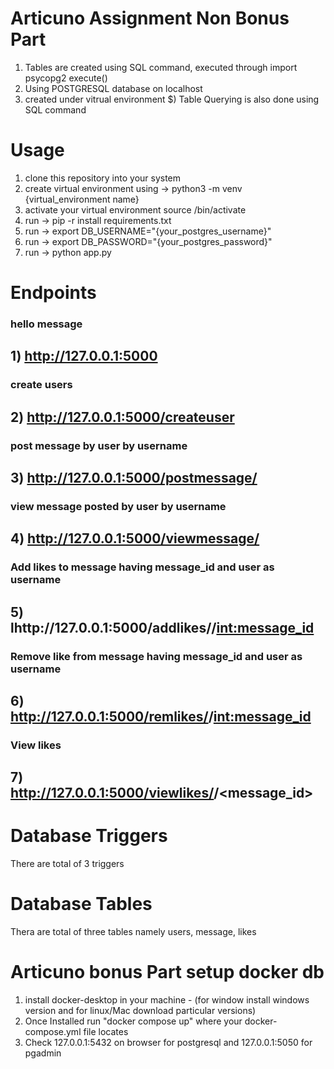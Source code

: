 # Articuno Assignment Non Bonus Part

1) Tables are created using SQL command, executed through import psycopg2 execute()
2) Using POSTGRESQL database on localhost
3) created under vitrual environment
$) Table Querying is also done using SQL command

# Usage

1) clone this repository into your system
2) create virtual environment using -> python3 -m venv {virtual_environment name}
3) activate your virtual environment source /bin/activate
4) run -> pip -r install requirements.txt
5) run -> export DB_USERNAME="{your_postgres_username}"
6) run -> export DB_PASSWORD="{your_postgres_password}"
7) run -> python app.py

# Endpoints 

### hello message
## 1) http://127.0.0.1:5000

### create users
## 2) http://127.0.0.1:5000/createuser

### post message by user by username
## 3) http://127.0.0.1:5000/postmessage/<username>

### view message posted by user by username
## 4) http://127.0.0.1:5000/viewmessage/<username>

### Add likes to message having message_id and user as username
## 5) lhttp://127.0.0.1:5000/addlikes/<username>/<int:message_id>

### Remove like from message having message_id and user as username
## 6) http://127.0.0.1:5000/remlikes/<username>/<int:message_id>

### View likes
## 7) http://127.0.0.1:5000/viewlikes/<username>/<message_id>

# Database Triggers
There are total of 3 triggers 

# Database Tables
Thera are total of three tables namely users, message, likes


# Articuno bonus Part setup docker db

1) install docker-desktop in your machine - (for window install windows version and for linux/Mac download particular versions)
2) Once Installed run "docker compose up" where your docker-compose.yml file locates
3) Check 127.0.0.1:5432 on browser for postgresql and 127.0.0.1:5050 for pgadmin





